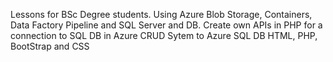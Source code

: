 Lessons for BSc Degree students.
Using Azure Blob Storage, Containers, Data Factory Pipeline and SQL Server and DB.
Create own APIs in PHP for a connection to SQL DB in Azure
CRUD Sytem to Azure SQL DB
HTML, PHP, BootStrap and CSS
